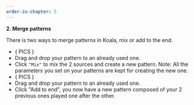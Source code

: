 ```yaml
---
order-in-chapter: 5
---
```


**2. Merge patterns**

There is two ways to merge patterns in Koala, mix or add to the end.

- { PICS }
- Drag and drop your pattern to an already used one.
- Click `"Mix"` to mix the 2 sources and create a new pattern.
  Note: All the parameters you set on your patterns are kept for creating the new one.
- { PICS }
- Drag and drop your pattern to an already used one.
- Click "Add to end", you now have a new pattern composed of your 2 previous ones played one after the other.
